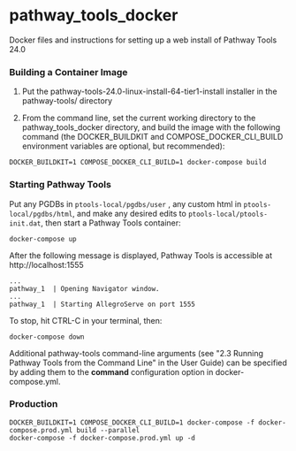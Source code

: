 # pathway_tools_docker
Docker files and instructions for setting up a web install of Pathway Tools 24.0

### Building a Container Image

1. Put the pathway-tools-24.0-linux-install-64-tier1-install installer in the pathway-tools/ directory

2. From the command line, set the current working directory to the pathway_tools_docker directory, and build the image with the following command (the DOCKER_BUILDKIT and COMPOSE_DOCKER_CLI_BUILD environment variables are optional, but recommended):

```
DOCKER_BUILDKIT=1 COMPOSE_DOCKER_CLI_BUILD=1 docker-compose build
```

### Starting Pathway Tools

Put any PGDBs in `ptools-local/pgdbs/user` , any custom html in `ptools-local/pgdbs/html`, and make any desired edits to `ptools-local/ptools-init.dat`, then start a Pathway Tools container:
```
docker-compose up
```

After the following message is displayed, Pathway Tools is accessible at http://localhost:1555

```
...
pathway_1  | Opening Navigator window.
...
pathway_1  | Starting AllegroServe on port 1555
```

To stop, hit CTRL-C in your terminal, then:
```
docker-compose down
```

Additional pathway-tools command-line arguments (see "2.3 Running Pathway Tools from the Command Line" in the User Guide) can be specified by adding them to the **command** configuration option in docker-compose.yml.

### Production

```
DOCKER_BUILDKIT=1 COMPOSE_DOCKER_CLI_BUILD=1 docker-compose -f docker-compose.prod.yml build --parallel
docker-compose -f docker-compose.prod.yml up -d
```
